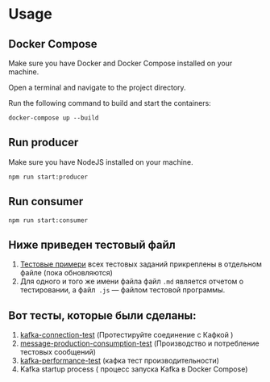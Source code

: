 # Usage

## Docker Compose

Make sure you have Docker and Docker Compose installed on your machine.

Open a terminal and navigate to the project directory.

Run the following command to build and start the containers:

``
docker-compose up --build
``

## Run producer

Make sure you have NodeJS installed on your machine.

``npm run start:producer`` 

## Run consumer

``npm run start:consumer`` 


## Ниже приведен тестовый файл
1. [Тестовые примери](https://github.com/CIoudkicker/TSU_classes_notifications-/blob/test/tsu-schedule-backend/test%20case.md) всех тестовых заданий прикреплены в отдельном файле (пока обновляются)
2. Для одного и того же имени файла файл `.md` является отчетом о тестировании, а файл` .js` — файлом тестовой программы.

## Вот тесты, которые были сделаны:
1. [kafka-connection-test](https://github.com/CIoudkicker/TSU_classes_notifications-/blob/test/tsu-schedule-backend/kafka-connection-test.md)   (Протестируйте соединение с Кафкой )
2. [message-production-consumption-test](https://github.com/CIoudkicker/TSU_classes_notifications-/blob/test/tsu-schedule-backend/message-production-consumption-test.md)    (Производство и потребление тестовых сообщений)
3. [kafka-performance-test](https://github.com/CIoudkicker/TSU_classes_notifications-/blob/test/tsu-schedule-backend/kafka-performance-test.md)     (кафка тест производительности)
4. Kafka startup process ( процесс запуска Kafka в Docker Compose)